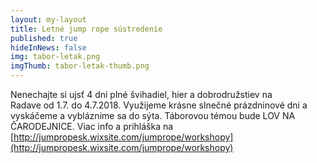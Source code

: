 ```yaml
---
layout: my-layout
title: Letné jump rope sústredenie
published: true
hideInNews: false
img: tabor-letak.png
imgThumb: tabor-letak-thumb.png
---
```


Nenechajte si ujsť 4 dni plné švihadiel, hier a dobrodružstiev na  
Radave od 1.7. do 4.7.2018. Využijeme krásne slnečné prázdninové dni a  
vyskáčeme a vybláznime sa do sýta. Táborovou témou bude LOV NA  
ČARODEJNICE. Viac info a prihláška na  
[http://jumpropesk.wixsite.com/jumprope/workshopy](http://jumpropesk.wixsite.com/jumprope/workshopy)
<!--more-->
